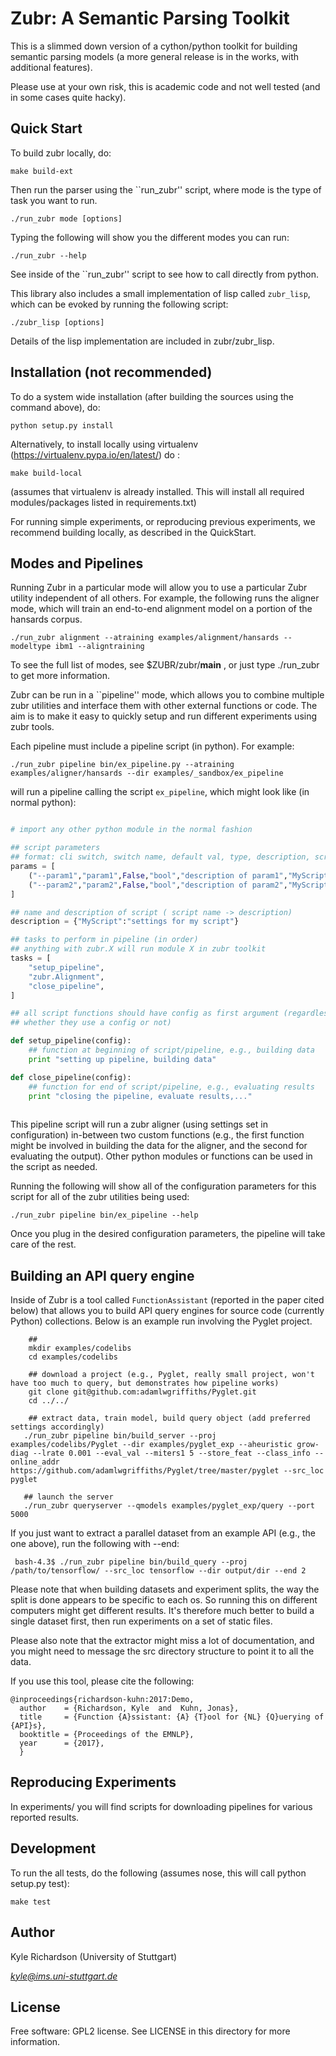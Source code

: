 Zubr: A Semantic Parsing Toolkit 
==================

This is a slimmed down version of a cython/python toolkit for building
semantic parsing models (a more general release is in the works, with
additional features).

Please use at your own risk, this is academic code and not well tested
(and in some cases quite hacky).

Quick Start 
-----------------

To build zubr locally, do:

    make build-ext 

Then run the parser using the ``run_zubr'' script, where mode is the
type of task you want to run. 

    ./run_zubr mode [options]

Typing the following will show you the different modes you can run:

    ./run_zubr --help 

See inside of the ``run_zubr'' script to see how to call directly from
python.

This library also includes a small implementation of lisp called ``zubr_lisp``,
which can be evoked by running the following script:

    ./zubr_lisp [options] 

Details of the lisp implementation are included in zubr/zubr_lisp. 

Installation (not recommended)
-----------------

To do a system wide installation (after building the sources using the
command above), do:

    python setup.py install 

Alternatively, to install locally using virtualenv
(https://virtualenv.pypa.io/en/latest/)  do : 

    make build-local

(assumes that virtualenv is already installed. This will install all
required modules/packages listed in requirements.txt)

For running simple experiments, or reproducing previous
experiments, we recommend building locally, as described in the
QuickStart.

Modes and Pipelines
-----------------

Running Zubr in a particular mode will allow you to use a particular
Zubr utility independent of all others. For example, the following
runs the aligner mode, which will train an end-to-end alignment model
on a portion of the hansards corpus. 

    ./run_zubr alignment --atraining examples/alignment/hansards --modeltype ibm1 --aligntraining 

To see the full list of modes, see $ZUBR/zubr/__main__ , or just type
./run_zubr to get more information. 

Zubr can be run in a ``pipeline'' mode, which allows you to combine
multiple zubr utilities and interface them with other external
functions or code. The aim is to make it easy to quickly setup and run
different experiments using zubr tools. 

Each pipeline must include a pipeline script (in python). For example:

    ./run_zubr pipeline bin/ex_pipeline.py --atraining examples/aligner/hansards --dir examples/_sandbox/ex_pipeline

will run a pipeline calling the script ``ex_pipeline``, which might
look like (in normal python):

```python

# import any other python module in the normal fashion

## script parameters
## format: cli switch, switch name, default val, type, description, script name
params = [
    ("--param1","param1",False,"bool","description of param1","MyScript"),
    ("--param2","param2",False,"bool","description of param2","MyScript")
]

## name and description of script ( script name -> description)
description = {"MyScript":"settings for my script"}

## tasks to perform in pipeline (in order)
## anything with zubr.X will run module X in zubr toolkit
tasks = [
    "setup_pipeline",
    "zubr.Alignment",
    "close_pipeline",
]

## all script functions should have config as first argument (regardless of
## whether they use a config or not)

def setup_pipeline(config):
    ## function at beginning of script/pipeline, e.g., building data 
    print "setting up pipeline, building data"

def close_pipeline(config):
    ## function for end of script/pipeline, e.g., evaluating results
    print "closing the pipeline, evaluate results,..."
    
```

This pipeline script will run a zubr aligner (using settings set in
configuration) in-between two custom functions (e.g., the first
function might be involved in building the data for the aligner, and
the second for evaluating the output). Other python modules or
functions can be used in the script as needed. 

Running the following will show all of the configuration parameters for this
script for all of the zubr utilities being used:

    ./run_zubr pipeline bin/ex_pipeline --help 

Once you plug in the desired configuration parameters, the pipeline
will take care of the rest.

Building an API query engine
-----------------

Inside of Zubr is a tool called `FunctionAssistant` (reported in the
paper cited below) that allows you to build API query engines for source code (currently Python) collections. Below is an
example run involving the Pyglet project. 

 ```
     ## 
     mkdir examples/codelibs
     cd examples/codelibs

     ## download a project (e.g., Pyglet, really small project, won't have too much to query, but demonstrates how pipeline works) 
     git clone git@github.com:adamlwgriffiths/Pyglet.git
     cd ../../

     ## extract data, train model, build query object (add preferred settings accordingly)
    ./run_zubr pipeline bin/build_server --proj examples/codelibs/Pyglet --dir examples/pyglet_exp --aheuristic grow-diag --lrate 0.001 --eval_val --miters1 5 --store_feat --class_info --online_addr  https://github.com/adamlwgriffiths/Pyglet/tree/master/pyglet --src_loc pyglet

    ## launch the server 
    ./run_zubr queryserver --qmodels examples/pyglet_exp/query --port 5000

 ```

If you just want to extract a parallel dataset from an example API
(e.g.,  the one above), run the following with --end:

     bash-4.3$ ./run_zubr pipeline bin/build_query --proj /path/to/tensorflow/ --src_loc tensorflow --dir output/dir --end 2


Please note that when building datasets and experiment splits, the way
the split is done appears to be specific to each os. So running this
on different computers might get different results. It's therefore
much better to build a single dataset first, then run experiments on a
set of static files. 

Please also note that the extractor might miss a lot of documentation,
and you might need to message the src directory structure to point it
to all the data.

If you use this tool, please cite the following:

```
@inproceedings{richardson-kuhn:2017:Demo,
  author    = {Richardson, Kyle  and  Kuhn, Jonas},
  title     = {Function {A}ssistant: {A} {T}ool for {NL} {Q}uerying of {API}s},
  booktitle = {Proceedings of the EMNLP},
  year      = {2017},
  }
```

Reproducing Experiments 
-----------------

In experiments/ you will find scripts for downloading pipelines
for various reported results.

Development
-----------------

To run the all tests, do the following (assumes nose, this will call
python setup.py test):

    make test 

Author
----------------

Kyle Richardson (University of Stuttgart)

*kyle@ims.uni-stuttgart.de*

License 
----------------

Free software: GPL2 license. See LICENSE in this directory for more information. 
